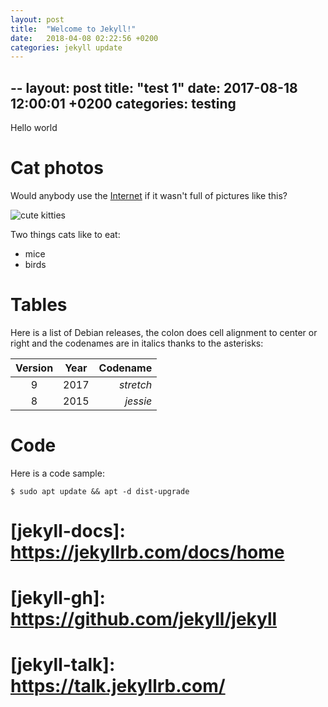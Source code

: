 ```yaml
---
layout: post
title:  "Welcome to Jekyll!"
date:   2018-04-08 02:22:56 +0200
categories: jekyll update
---
```


--
layout: post
title:  "test 1"
date:   2017-08-18 12:00:01 +0200
categories: testing
---

Hello world

# Cat photos

Would anybody use the [Internet](https://en.m.wikipedia.org/wiki/Internet)
if it wasn't full of pictures like this?

![cute kitties](http://dpocock.github.io/images/cats-in-basket.jpg)

Two things cats like to eat:

 * mice
 * birds

# Tables

Here is a list of Debian releases, the colon does cell alignment to center
or right and the codenames are in italics thanks to the asterisks:

|Version|Year|Codename|
|:---:|---|---:|
|9|2017|*stretch*|
|8|2015|*jessie*|

# Code

Here is a code sample:

```
$ sudo apt update && apt -d dist-upgrade
```
# [jekyll-docs]: https://jekyllrb.com/docs/home
# [jekyll-gh]:   https://github.com/jekyll/jekyll
# [jekyll-talk]: https://talk.jekyllrb.com/
